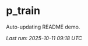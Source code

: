 # p_train

Auto-updating README demo.

<!--START_SECTION:status-->
_Last run: 2025-10-11 09:18 UTC_
<!--END_SECTION:status-->





























































































































































































































































































































































































































































































































































































































































































































































































































































































































































































































































































































































































































